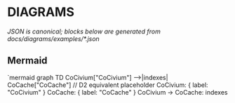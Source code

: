 # DIAGRAMS

_JSON is canonical; blocks below are generated from docs/diagrams/examples/*.json_

## Mermaid
`mermaid
graph TD
  CoCivium["CoCivium"] -->|indexes| CoCache["CoCache"]
// D2 equivalent placeholder
CoCivium: { label: "CoCivium" }
CoCache:  { label: "CoCache" }
CoCivium -> CoCache: indexes
